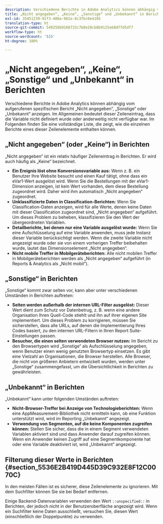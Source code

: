 ```yaml
---
description: Verschiedene Berichte in Adobe Analytics können abhängig vom aufgerufenen spezifischen Bericht „Nicht angegeben“, „Keine“, „Sonstige“ oder „Unbekannt“ anzeigen. Im Allgemeinen bedeutet dieser Zeileneintrag, dass die Variable nicht definiert wurde oder anderweitig nicht verfügbar war.
title: „Nicht angegeben“, „Keine“, „Sonstige“ und „Unbekannt“ in Berichten
exl-id: 35451239-91f3-400a-981e-8c3fbc0e4185
translation-type: ht
source-git-commit: 549258b0168733c7b0e28cb8b9125e68dffd5df7
workflow-type: ht
source-wordcount: '515'
ht-degree: 100%

---
```


# „Nicht angegeben“, „Keine“, „Sonstige“ und „Unbekannt“ in Berichten

Verschiedene Berichte in Adobe Analytics können abhängig vom aufgerufenen spezifischen Bericht „Nicht angegeben“, „Sonstige“ oder „Unbekannt“ anzeigen. Im Allgemeinen bedeutet dieser Zeileneintrag, dass die Variable nicht definiert wurde oder anderweitig nicht verfügbar war. Im Folgenden finden Sie eine vollständige Liste, die zeigt, wie die einzelnen Berichte eines dieser Zeilenelemente enthalten können.

## „Nicht angegeben“ (oder „Keine“) in Berichten

„Nicht angegeben“ ist ein relativ häufiger Zeileneintrag in Berichten. Er wird auch häufig als „Keine“ bezeichnet.

* **Ein Ereignis löst ohne Konversionsvariable aus:** Wenn z. B. ein Benutzer Ihre Website besucht und einen Kauf tätigt, ohne dass ein eVar1-Wert ausgelöst wird. Wenn Sie die Bestellungen mit der eVar1-Dimension anzeigen, ist kein Wert vorhanden, dem diese Bestellung zugeordnet wird. Daher wird ihm automatisch „Nicht angegeben“ zugeordnet.
* **Unklassifizierte Daten in Classification-Berichten:** Wenn Sie Classification-Daten anzeigen, wird für alle Werte, denen keine Daten mit dieser Classification zugeordnet sind, „Nicht angegeben“ aufgeführt. Um dieses Problem zu beheben, klassifizieren Sie den Wert der übergeordneten Variablen.
* **Detailberichte, bei denen nur eine Variable ausgelöst wurde:** Wenn Sie eine Aufschlüsselung auf eine Variable anwenden, muss jede Instanz dieser Variable berücksichtigt werden. Wenn die zweite Variable nicht angezeigt wurde oder sie von einem vorherigen Treffer beibehalten wurde, lautet das Dimensionselement „Nicht angegeben“.
* **Nicht mobile Treffer in Mobilgeräteberichten:** Alle nicht mobilen Treffer in Mobilgeräteberichten werden als „Nicht angegeben“ aufgeführt (in Reports &amp; Analytics als „Nicht mobil“).

## „Sonstige“ in Berichten

„Sonstige“ kommt zwar selten vor, kann aber unter verschiedenen Umständen in Berichten auftreten:

* **Seiten werden außerhalb der internen URL-Filter ausgelöst:** Dieser Wert dient zum Schutz vor Datenbetrug, z. B. wenn eine andere Organisation Ihren Quell-Code stiehlt und ihn auf ihrer eigenen Site implementiert. Um dieses Problem zu korrigieren, müssen Sie sicherstellen, dass alle URLs, auf denen die Implementierung Ihres Codes basiert, zu den internen URL-Filtern in Ihren Report Suite-Einstellungen passen.
* **Besucher, die einen selten verwendeten Browser nutzen:** Im Bericht zu den Browsertypen wird „Sonstige“ als Aufschlüsselung angegeben, wenn Benutzer einen wenig genutzten Browsertyp einsetzen. Es gibt eine Vielzahl an Organisationen, die Browser herstellen. Alle Browser, die nicht von größeren Anbietern entwickelt wurden, werden unter „Sonstige“ zusammengefasst, um die Übersichtlichkeit in Berichten zu gewährleisten.

## „Unbekannt“ in Berichten

„Unbekannt“ kann unter folgenden Umständen auftreten:

* **Nicht-Browser-Treffer bei Anzeige von Technologieberichten:** Wenn eine AppMeasurement-Bibliothek nicht ermitteln kann, ob eine Funktion unterstützt wird, wird im Reporting „Unbekannt“ angezeigt.
* **Verwendung von Segmenten, auf die keine Komponenten zugreifen können:** Stellen Sie sicher, dass die in einem Segment verwendeten Variablen aktiviert sind und dass Anwender darauf zugreifen können. Wenn ein Anwender keinen Zugriff auf eine Segmentkomponente hat oder eine Variable deaktiviert ist, wird „Unbekannt“ angezeigt.

## Filterung dieser Werte in Berichten {#section_5536E2B419D445D39C932E8F12C0070C}

In den meisten Fällen ist es sicherer, diese Zeilenelemente zu ignorieren. Mit dem Suchfilter können Sie sie bei Bedarf entfernen.

Einige Backend-Datenvariablen verwenden den Wert `::unspecified::` in Berichten, der jedoch nicht in der Benutzeroberfläche angezeigt wird. Wenn ein Suchfilter keine Daten ausschließt, versuchen Sie, diesen Wert (einschließlich der Doppelpunkte) zu verwenden.
